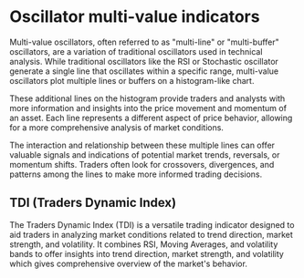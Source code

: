 # Oscillator multi-value indicators

Multi-value oscillators, often referred to as "multi-line" or "multi-buffer"
oscillators, are a variation of traditional oscillators used in technical
analysis. While traditional oscillators like the RSI or Stochastic oscillator
generate a single line that oscillates within a specific range,
multi-value oscillators plot multiple lines
or buffers on a histogram-like chart.

These additional lines on the histogram provide traders and analysts with
more information and insights into the price movement and momentum of an
asset. Each line represents a different aspect of price behavior, allowing
for a more comprehensive analysis of market conditions.

The interaction and relationship between these multiple lines can offer
valuable signals and indications of potential market trends, reversals, or
momentum shifts. Traders often look for crossovers, divergences, and
patterns among the lines to make more informed trading decisions.

## TDI (Traders Dynamic Index)

The Traders Dynamic Index (TDI) is a versatile trading indicator designed to
aid traders in analyzing market conditions related to trend direction, market
strength, and volatility. It combines RSI, Moving Averages, and volatility
bands to offer insights into trend direction, market strength, and volatility
which gives comprehensive overview of the market's behavior.
